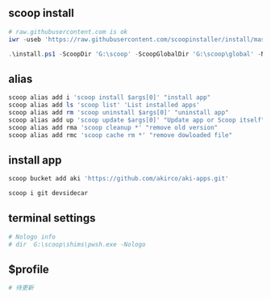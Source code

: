 
## scoop install

```powershell
# raw.githubusercontent.com is ok
iwr -useb 'https://raw.githubusercontent.com/scoopinstaller/install/master/install.ps1' -outfile 'install.ps1'

.\install.ps1 -ScoopDir 'G:\scoop' -ScoopGlobalDir 'G:\scoop\global' -NoProxy

```

## alias

```powershell
scoop alias add i 'scoop install $args[0]' "install app"
scoop alias add ls 'scoop list' 'List installed apps'
scoop alias add rm 'scoop uninstall $args[0]' "uninstall app"
scoop alias add up 'scoop update $args[0]' "Update app or Scoop itself"
scoop alias add rma 'scoop cleanup *' "remove old version"
scoop alias add rmc 'scoop cache rm *' "remove dowloaded file"
```

## install app

```powershell
scoop bucket add aki 'https://github.com/akirco/aki-apps.git'

scoop i git devsidecar
```

## terminal settings

```powershell
# Nologo info
# dir  G:\scoop\shims\pwsh.exe -Nologo
```

## $profile

```powershell
# 待更新
```

